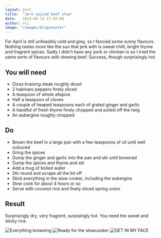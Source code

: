 ```yaml
---
layout: post
title:  "Jerk spiced beef stew"
date:   2019-04-13 17:35:00
author: oli
image: "/images/blog/easter"
---
```


For April is still unfeasibly cold and grey, so I fancied some sunny flavours.  Nothing tastes more like the sun that jerk with is sweat chilli, bright thyme and fragrent spices.  Sadly I didn't have any pork or chicken in so I tried the same sorts of flavours with stewing beef.  Success, though surprisingly hot.

## You will need

* Dices braising steak roughly diced
* 2 habinaro peppers finely sliced
* A teaspoon of whole allspice
* Half a teaspoon of cloves
* A couple of heaped teaspoons each of grated ginger and garlic
* A handful of fresh thyme finely chopped and pulled off the twig
* An aubergine roughly chopped


## Do

* Brown the beef in a large pan with a few teaspoons of oil until well coloured
* Gring the spices 
* Dump the ginger and garlic into the pan and stir until browned
* Dump the spices and thyme and stir
* Add a mug of boiled water
* Stir round and scrape all the bit off
* Stick everything in the slow cooker, including the aubergine
* Slow cook for about 4 hours or so
* Serve with coconut rice and finely sliced spring onion

## Result

Surprisingly dry, very fragrent, surpisingly hot.  You need the sweet and sticky rice.



![Everything browning](/images/blog/jerk-beef-stew/jerk-beef-stew-1.jpg)
![Ready for the slowcooker](/images/blog/jerk-beef-stew/jerk-beef-stew-2.jpg)
![GET IN MY FACE](/images/blog/jerk-beef-stew/jerk-beef-stew-3.jpg)
